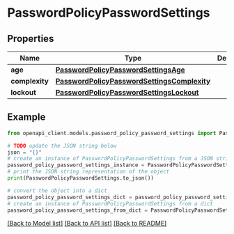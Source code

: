 # PasswordPolicyPasswordSettings


## Properties

Name | Type | Description | Notes
------------ | ------------- | ------------- | -------------
**age** | [**PasswordPolicyPasswordSettingsAge**](PasswordPolicyPasswordSettingsAge.md) |  | [optional] 
**complexity** | [**PasswordPolicyPasswordSettingsComplexity**](PasswordPolicyPasswordSettingsComplexity.md) |  | [optional] 
**lockout** | [**PasswordPolicyPasswordSettingsLockout**](PasswordPolicyPasswordSettingsLockout.md) |  | [optional] 

## Example

```python
from openapi_client.models.password_policy_password_settings import PasswordPolicyPasswordSettings

# TODO update the JSON string below
json = "{}"
# create an instance of PasswordPolicyPasswordSettings from a JSON string
password_policy_password_settings_instance = PasswordPolicyPasswordSettings.from_json(json)
# print the JSON string representation of the object
print(PasswordPolicyPasswordSettings.to_json())

# convert the object into a dict
password_policy_password_settings_dict = password_policy_password_settings_instance.to_dict()
# create an instance of PasswordPolicyPasswordSettings from a dict
password_policy_password_settings_from_dict = PasswordPolicyPasswordSettings.from_dict(password_policy_password_settings_dict)
```
[[Back to Model list]](../README.md#documentation-for-models) [[Back to API list]](../README.md#documentation-for-api-endpoints) [[Back to README]](../README.md)



